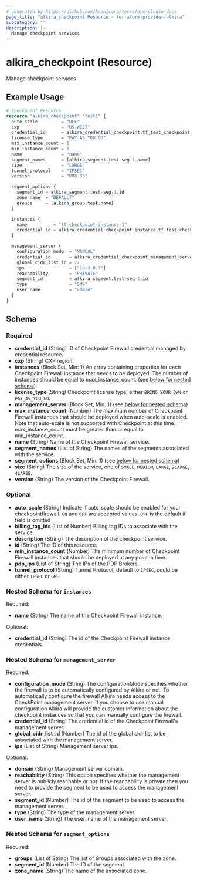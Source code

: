 ```yaml
---
# generated by https://github.com/hashicorp/terraform-plugin-docs
page_title: "alkira_checkpoint Resource - terraform-provider-alkira"
subcategory: ""
description: |-
  Manage checkpoint services
---
```


# alkira_checkpoint (Resource)

Manage checkpoint services

## Example Usage

```terraform
# Checkpoint Resource
resource "alkira_checkpoint" "test1" {
  auto_scale         = "OFF"
  cxp                = "US-WEST"
  credential_id      = alkira_credential_checkpoint.tf_test_checkpoint.id
  license_type       = "PAY_AS_YOU_GO"
  max_instance_count = 1
  min_instance_count = 1
  name               = "name"
  segment_names      = [alkira_segment.test-seg-1.name]
  size               = "LARGE"
  tunnel_protocol    = "IPSEC"
  version            = "R80.30"

  segment_options {
    segment_id = alkira_segment.test-seg-1.id
    zone_name  = "DEFAULT"
    groups     = [alkira_group.test.name]
  }

  instances {
    name          = "tf-checkpoint-instance-1"
    credential_id = alkira_credential_checkpoint_instance.tf_test_checkpoint_instance.id
  }

  management_server {
    configuration_mode  = "MANUAL"
    credential_id       = alkira_credential_checkpoint_management_server.tf-test-checkpoint-mg-server-1.id
    global_cidr_list_id = 22
    ips                 = ["10.2.0.3"]
    reachability        = "PRIVATE"
    segment_id          = alkira_segment.test-seg-1.id
    type                = "SMS"
    user_name           = "admin"
  }
}
```

<!-- schema generated by tfplugindocs -->
## Schema

### Required

- **credential_id** (String) ID of Checkpoint Firewall credential managed by credential resource.
- **cxp** (String) CXP region.
- **instances** (Block Set, Min: 1) An array containing properties for each Checkpoint Firewall instance that needs to be deployed. The number of instances should be equal to max_instance_count. (see [below for nested schema](#nestedblock--instances))
- **license_type** (String) Checkpoint license type, either `BRING_YOUR_OWN` or `PAY_AS_YOU_GO`.
- **management_server** (Block Set, Min: 1) (see [below for nested schema](#nestedblock--management_server))
- **max_instance_count** (Number) The maximum number of Checkpoint Firewall instances that should be deployed when auto-scale is enabled. Note that auto-scale is not supported with Checkpoint at this time. max_instance_count must be greater than or equal to min_instance_count.
- **name** (String) Name of the Checkpoint Firewall service.
- **segment_names** (List of String) The names of the segments associated with the service.
- **segment_options** (Block Set, Min: 1) (see [below for nested schema](#nestedblock--segment_options))
- **size** (String) The size of the service, one of `SMALL`, `MEDIUM`, `LARGE`, `2LARGE`, `4LARGE`.
- **version** (String) The version of the Checkpoint Firewall.

### Optional

- **auto_scale** (String) Indicate if auto_scale should be enabled for your checkpointfirewall. `ON` and `OFF` are accepted values. `OFF` is the default if field is omitted
- **billing_tag_ids** (List of Number) Billing tag IDs to associate with the service.
- **description** (String) The description of the checkpoint service.
- **id** (String) The ID of this resource.
- **min_instance_count** (Number) The minimum number of Checkpoint Firewall instances that should be deployed at any point in time.
- **pdp_ips** (List of String) The IPs of the PDP Brokers.
- **tunnel_protocol** (String) Tunnel Protocol, default to `IPSEC`, could be either `IPSEC` or `GRE`.

<a id="nestedblock--instances"></a>
### Nested Schema for `instances`

Required:

- **name** (String) The name of the Checkpoint Firewall instance.

Optional:

- **credential_id** (String) The id of the Checkpoint Firewall instance credentials.


<a id="nestedblock--management_server"></a>
### Nested Schema for `management_server`

Required:

- **configuration_mode** (String) The configurationMode specifies whether the firewall is to be automatically configured by Alkira or not. To automatically configure the firewall Alkira needs access to the CheckPoint management server. If you choose to use manual configuration Alkira will provide the customer information about the checkpoint instances so that you can manually configure the firewall.
- **credential_id** (String) The credential id of the Checkpoint Firewall's management server.
- **global_cidr_list_id** (Number) The id of the global cidr list to be associated with the management server.
- **ips** (List of String) Management server ips.

Optional:

- **domain** (String) Management server domain.
- **reachability** (String) This option specifies whether the management server is publicly reachable or not. If the reachability is private then you need to provide the segment to be used to access the management server.
- **segment_id** (Number) The id of the segment to be used to access the management server.
- **type** (String) The type of the management server.
- **user_name** (String) The user_name of the management server.


<a id="nestedblock--segment_options"></a>
### Nested Schema for `segment_options`

Required:

- **groups** (List of String) The list of Groups associated with the zone.
- **segment_id** (Number) The ID of the segment.
- **zone_name** (String) The name of the associated zone.


